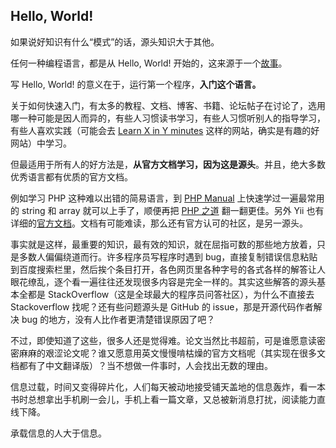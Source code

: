 ## Hello, World!

如果说好知识有什么“模式”的话，源头知识大于其他。

任何一种编程语言，都是从 Hello, World! 开始的，这来源于一个[故事](https://en.wikipedia.org/wiki/%22Hello,_World!%22_program)。

写 Hello, World! 的意义在于，运行第一个程序，**入门这个语言。**

关于如何快速入门，有太多的教程、文档、博客、书籍、论坛帖子在讨论了，选用哪一种可能是因人而异的，有些人习惯读书学习，有些人习惯听别人的指导学习，有些人喜欢实践（可能会去 [Learn X in Y minutes](https://learnxinyminutes.com/) 这样的网站，确实是有趣的好网站）中学习。

但最适用于所有人的好方法是，**从官方文档学习，因为这是源头**。并且，绝大多数优秀语言都有优质的官方文档。

例如学习 PHP 这种难以出错的简易语言，到 [PHP Manual](http://php.net/manual/en/tutorial.php) 上快速学过一遍最常用的 string 和 array 就可以上手了，顺便再把 [PHP 之道](http://laravel-china.github.io/php-the-right-way/) 翻一翻更佳。另外 Yii 也有详细的[官方文档](http://www.yiichina.com/)。文档有可能难读，那么还有官方认可的社区，是另一源头。

事实就是这样，最重要的知识，最有效的知识，就在屈指可数的那些地方放着，只是多数人偏偏绕道而行。许多程序员写程序时遇到 bug，直接复制错误信息粘贴到百度搜索栏里，然后挨个条目打开，各色网页里各种字号的各式各样的解答让人眼花缭乱，逐个看一遍往往还发现很多内容是完全一样的。其实这些解答的源头基本全都是 StackOverflow（这是全球最大的程序员问答社区），为什么不直接去 Stackoverflow 找呢？还有些问题源头是 GitHub 的 issue，那是开源代码作者解决 bug 的地方，没有人比作者更清楚错误原因了吧？

不过，即使知道了这些，很多人还是觉得难。论文当然比书超前，可是谁愿意读密密麻麻的艰涩论文呢？谁又愿意用英文慢慢啃枯燥的官方文档呢（其实现在很多文档都有了中文翻译版）？当不想做一件事时，人会找出无数的理由。

信息过载，时间又变得碎片化，人们每天被动地接受铺天盖地的信息轰炸，看一本书时总想拿出手机刷一会儿，手机上看一篇文章，又总被新消息打扰，阅读能力直线下降。

承载信息的人大于信息。